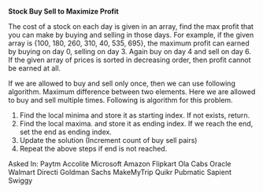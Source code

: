 **Stock Buy Sell to Maximize Profit**

The cost of a stock on each day is given in an array, find the max profit that you can make by buying and selling in those days.
For example, if the given array is {100, 180, 260, 310, 40, 535, 695}, the maximum profit can earned by buying on day 0, selling on day 3. 
Again buy on day 4 and sell on day 6. If the given array of prices is sorted in decreasing order, then profit cannot be earned at all.

If we are allowed to buy and sell only once, then we can use following algorithm. Maximum difference between two elements. Here we are allowed to buy and sell multiple times. Following is algorithm for this problem.
1. Find the local minima and store it as starting index. If not exists, return.
2. Find the local maxima. and store it as ending index. If we reach the end, set the end as ending index.
3. Update the solution (Increment count of buy sell pairs)
4. Repeat the above steps if end is not reached.


Asked In: Paytm Accolite Microsoft Amazon Flipkart Ola Cabs Oracle Walmart Directi Goldman Sachs MakeMyTrip Quikr Pubmatic Sapient Swiggy
